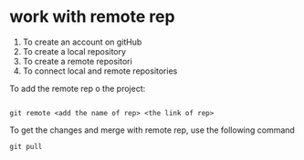 # work with remote rep

1. To create an account on gitHub
2. To create a local repository
3. To create a remote repositori
4. To connect local and remote repositories

To add the remote rep o the project:

```

git remote <add the name of rep> <the link of rep>

```

To get the changes and merge with remote rep, use the following command

```
git pull 

```